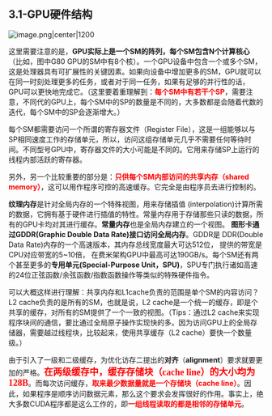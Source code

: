 ## 3.1-GPU硬件结构

![image.png|center|1200](https://cdn.jsdelivr.net/gh/NEUQer-xing/Markdown_images@master/images-2/20240819211107.png)

这里需要注意的是，**GPU实际上是一个SM的阵列，每个SM包含N个计算核心**（比如，图中G80 GPU的SM中有8个核）。一个GPU设备中包含一个或多个SM，这是处理器具有可扩展性的关键因素。如果向设备中增加更多的SM，GPU就可以在同一时刻处理更多的任务，或者对于同一任务，如果有足够的并行性的话，GPU可以更快地完成它。（这里要着重理解到：<font color='red'><b>每个SM中有若干个SP</b></font>，需要注意，不同代的GPU上，每个SM中的SP的数量是不同的，大多数都是会随着代数的迭代，每个SM中的SP会逐渐增大。）

每个SM都需要访问一个所谓的寄存器文件（Register File），这是一组能够以与SP相同速度工作的存储单元，所以，访问这组存储单元几乎不需要任何等待时间。不同型号GPU中，寄存器文件的大小可能是不同的。它用来存储SP上运行的线程内部活跃的寄存器。

另外，另一个比较重要的部分是：<font color='red'><b>只供每个SM内部访问的共享内存（shared memory）</b></font>，这可以用作程序可控的高速缓存。它完全是由程序员去进行控制的。

**纹理内存**是针对全局内存的一个特殊视图，用来存储插值 (interpolation)计算所需的数据，它拥有基于硬件进行插值的特性。常量内存用于存储那些只读的数据，所有的GPU卡均对其进行缓存。**常量内存**也是全局内存建立的一个视图。 **图形卡通过GDDR(Graphic Double Data Rate)接口访问全局内存**。GDDR是 DDR(Double Data Rate)内存的一个高速版本，其内存总线宽度最大可达512位， 提供的带宽是CPU对应带宽的5~10倍， 在费米架构GPU中最高可达190GB/s。每个SM还有两个甚至更多的**专用单元(Special-Purpose Unit，SPU)**，SPU专门执行诸如高速的24位正弦函数/余弦函数/指数函数操作等类似的特殊硬件指令。


可以大概这样进行理解：共享内存和L1cache负责的范围是单个SM的内容访问？L2 cache负责的是所有的SM，也就是说，L2 cache是一个统一的缓存，即是个共享的缓存，对所有的SM提供了一个一致的视图。（Tips：通过L2 cache来实现程序块间的通信，要比通过全局原子操作实现快的多。因为访问GPU上的全局存储器，需要越过线程块，比较起来，使用共享缓存（L2 cache）要快一个数量级。）

由于引入了一级和二级缓存，为优化访存二提出的**对齐**（**alignment**）要求就要更加的严格。<font color='red' face='华文楷体' size='4'><b>在两级缓存中，缓存存储块（cache line）的大小均为128B</b></font>。而每次访问缓存，<font color='red'><b>取来最少数据量就是一个存储块（cache line）</b></font>。因此，如果程序是顺序访问数据元素，那么这个要求会发挥很好的作用。事实上，绝大多数CUDA程序都是这么工作的，即<font color='red'><b>一组线程读取的都是相邻的存储单元</b></font>。

